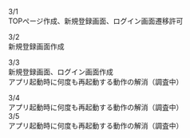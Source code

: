 3/1<br>
TOPぺージ作成、新規登録画面、ログイン画面遷移許可<br>

3/2<br>
新規登録画面作成<br>

3/3<br>
新規登録画面、ログイン画面作成<br>
アプリ起動時に何度も再起動する動作の解消（調査中）<br>

3/4<br>
アプリ起動時に何度も再起動する動作の解消（調査中）<br>
3/5<br>
アプリ起動時に何度も再起動する動作の解消（調査中）<br>

